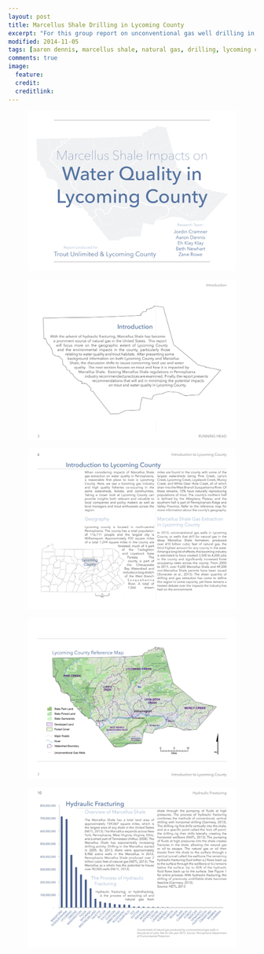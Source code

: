 ```yaml
---
layout: post
title: Marcellus Shale Drilling in Lycoming County
excerpt: "For this group report on unconventional gas well drilling in Lycoming County, Pennsylvania, I took the lead on designing these maps and pages."
modified: 2014-11-05
tags: [aaron dennis, marcellus shale, natural gas, drilling, lycoming county, trout]
comments: true
image:
  feature: 
  credit: 
  creditlink: 
---
```


<figure>
	<a href="/images/lycoming-county/titlePage.jpg"><img src="/images/lycoming-county/titlePage.jpg"></a>
</figure>

<figure>
	<a href="/images/lycoming-county/introduction.jpg"><img src="/images/lycoming-county/introduction.jpg"></a>
</figure>

<figure>
	<a href="/images/lycoming-county/lycomingLocator.jpg"><img src="/images/lycoming-county/lycomingLocator.jpg"></a>
</figure>

<figure>
	<a href="/images/lycoming-county/lycomingReferenceMap.jpg"><img src="/images/lycoming-county/lycomingReferenceMap.jpg"></a>
</figure>

<figure>
	<a href="/images/lycoming-county/paCountiesChart.jpg"><img src="/images/lycoming-county/paCountiesChart.jpg"></a>
</figure>